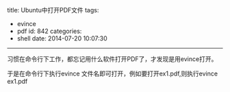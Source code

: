 title: Ubuntu中打开PDF文件
tags:
  - evince
  - pdf
id: 842
categories:
  - shell
date: 2014-07-20 10:07:30
---

习惯在命令行下工作，都忘记用什么软件打开PDF了，才发现是用evince打开。

于是在命令行下执行evince 文件名即可打开，例如要打开ex1.pdf,则执行evince ex1.pdf